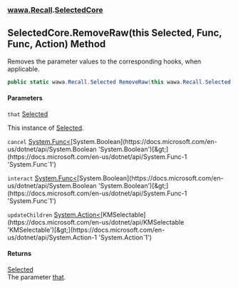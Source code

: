 ### [wawa.Recall](wawa.Recall.md 'wawa.Recall').[SelectedCore](SelectedCore.md 'wawa.Recall.SelectedCore')

## SelectedCore.RemoveRaw(this Selected, Func<bool>, Func<bool>, Action<KMSelectable>) Method

Removes the parameter values to the corresponding hooks, when applicable.

```csharp
public static wawa.Recall.Selected RemoveRaw(this wawa.Recall.Selected that, System.Func<bool> cancel=null, System.Func<bool> interact=null, System.Action<KMSelectable> updateChildren=null);
```
#### Parameters

<a name='wawa.Recall.SelectedCore.RemoveRaw(thiswawa.Recall.Selected,System.Func_bool_,System.Func_bool_,System.Action_KMSelectable_).that'></a>

`that` [Selected](Selected.md 'wawa.Recall.Selected')

This instance of [Selected](Selected.md 'wawa.Recall.Selected').

<a name='wawa.Recall.SelectedCore.RemoveRaw(thiswawa.Recall.Selected,System.Func_bool_,System.Func_bool_,System.Action_KMSelectable_).cancel'></a>

`cancel` [System.Func&lt;](https://docs.microsoft.com/en-us/dotnet/api/System.Func-1 'System.Func`1')[System.Boolean](https://docs.microsoft.com/en-us/dotnet/api/System.Boolean 'System.Boolean')[&gt;](https://docs.microsoft.com/en-us/dotnet/api/System.Func-1 'System.Func`1')

<a name='wawa.Recall.SelectedCore.RemoveRaw(thiswawa.Recall.Selected,System.Func_bool_,System.Func_bool_,System.Action_KMSelectable_).interact'></a>

`interact` [System.Func&lt;](https://docs.microsoft.com/en-us/dotnet/api/System.Func-1 'System.Func`1')[System.Boolean](https://docs.microsoft.com/en-us/dotnet/api/System.Boolean 'System.Boolean')[&gt;](https://docs.microsoft.com/en-us/dotnet/api/System.Func-1 'System.Func`1')

<a name='wawa.Recall.SelectedCore.RemoveRaw(thiswawa.Recall.Selected,System.Func_bool_,System.Func_bool_,System.Action_KMSelectable_).updateChildren'></a>

`updateChildren` [System.Action&lt;](https://docs.microsoft.com/en-us/dotnet/api/System.Action-1 'System.Action`1')[KMSelectable](https://docs.microsoft.com/en-us/dotnet/api/KMSelectable 'KMSelectable')[&gt;](https://docs.microsoft.com/en-us/dotnet/api/System.Action-1 'System.Action`1')

#### Returns
[Selected](Selected.md 'wawa.Recall.Selected')  
The parameter [that](SelectedCore.RemoveRaw(Selected,Func{bool},Func{bool},Action{KMSelectable}).md#wawa.Recall.SelectedCore.RemoveRaw(thiswawa.Recall.Selected,System.Func_bool_,System.Func_bool_,System.Action_KMSelectable_).that 'wawa.Recall.SelectedCore.RemoveRaw(this wawa.Recall.Selected, System.Func<bool>, System.Func<bool>, System.Action<KMSelectable>).that').